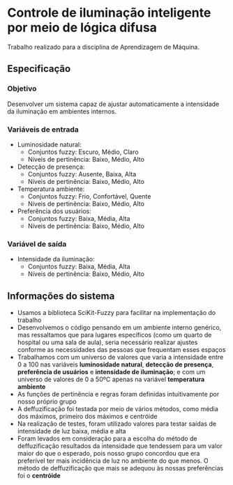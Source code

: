 # Controle de iluminação inteligente por meio de lógica difusa 
Trabalho realizado para a disciplina de Aprendizagem de Máquina.

## Especificação

### Objetivo
Desenvolver um sistema capaz de ajustar automaticamente a intensidade da iluminação em ambientes internos.

### Variáveis de entrada
- Luminosidade natural:
  - Conjuntos fuzzy: Escuro, Médio, Claro
  - Níveis de pertinência: Baixo, Médio, Alto
- Detecção de presença:
  - Conjuntos fuzzy: Ausente, Baixa, Alta
  - Níveis de pertinência: Baixo, Médio, Alto
- Temperatura ambiente:
  - Conjuntos fuzzy: Frio, Confortável, Quente
  - Níveis de pertinência: Baixo, Médio, Alto
- Preferência dos usuários:
  - Conjuntos fuzzy: Baixa, Média, Alta
  - Níveis de pertinência: Baixo, Médio, Alto

### Variável de saída
- Intensidade da iluminação:
  - Conjuntos fuzzy: Baixa, Média, Alta
  - Níveis de pertinência: Baixo, Médio, Alto

## Informações do sistema
- Usamos a biblioteca SciKit-Fuzzy para facilitar na implementação do trabalho
- Desenvolvemos o código pensando em um ambiente interno genérico, mas ressaltamos que para lugares específicos (como um quarto de hospital ou uma sala de aula), seria necessário realizar ajustes conforme as necessidades das pessoas que frequentam esses espaços 
- Trabalhamos com um universo de valores que varia a intensidade entre 0 a 100 nas variáveis **luminosidade natural**, **detecção de presença**, **preferência de usuários** e **intensidade de iluminação**; e com um universo de valores de 0 a 50ºC apenas na variável **temperatura ambiente**
- As funções de pertinência e regras foram definidas intuitivamente por nosso próprio grupo
- A deffuzificação foi testada por meio de vários métodos, como média dos máximos, primeiro dos máximos e centróide
- Na realização de testes, foram utilizado valores para testar saídas de intensidade de luz baixa, média e alta
- Foram levados em consideração para a escolha do método de deffuzificação resultados da intensidade que tendessem para um valor maior do que o esperado, pois nosso grupo concordou que era preferível ter mais incidência de luz no ambiente do que menos. O método de deffuzificação que mais se adequou às nossas preferências foi o **centróide** 
